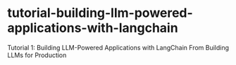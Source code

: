 # tutorial-building-llm-powered-applications-with-langchain
Tutorial 1: Building LLM-Powered Applications with LangChain From Building LLMs for Production
